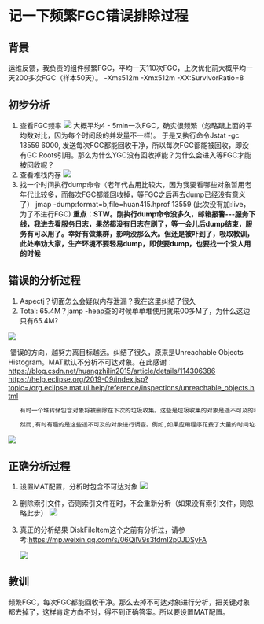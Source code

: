 # 记一下频繁FGC错误排除过程

## 背景

运维反馈，我负责的组件频繁FGC，平均一天110次FGC，上次优化前大概平均一天200多次FGC（样本50天）。
 -Xms512m -Xmx512m  -XX:SurvivorRatio=8 



## 初步分析

1. 查看FGC频率
   ![](D:\project\huan415\ssh\JavaYang\经验\FGCAndCPU\assets\20210903_FGC_1.png)
   大概平均4 - 5min一次FGC，确实很频繁（忽略跟上面的平均数对比，因为每个时间段的并发量不一样)。
   于是又执行命令Jstat -gc 13559 6000, 发送每次FGC都能回收干净，所以每次FGC都能被回收，即没有GC Roots引用。那么为什么YGC没有回收掉能？为什么会进入等FGC才能被回收呢？
2. 查看堆栈内存
   ![](https://raw.githubusercontent.com/huan415/JavaYang/master/assets/20210903_FGC_2.png)
3. 找一个时间执行dump命令（老年代占用比较大，因为我要看哪些对象暂用老年代比较多，而每次FGC都能回收掉，等FGC之后再去dump已经没有意义了）
   jmap -dump:format=b,file=huan415.hprof 13559   (此次没有加:live，为了不进行FGC)
   **重点：STW。刚执行dump命令没多久，邮箱报警---服务下线，我进去看服务日志，果然都没有日志在刷了，等一会儿后dump结束，服务有可以用了。幸好有做集群，影响没那么大。但还是被吓到了，吸取教训，此处奉劝大家，生产环境不要轻易dump，即使要dump，也要找一个没人用的时候**

## 错误的分析过程

1. Aspectj？切面怎么会疑似内存泄漏？我在这里纠结了很久
2. Total: 65.4M？jamp -heap查的时候单单堆使用就来00多M了，为什么这边只有65.4M?

![](https://raw.githubusercontent.com/huan415/JavaYang/master/assets/20210903_FGC_3.jpg)

​       错误的方向，越努力离目标越远。纠结了很久，原来是Unreachable Objects Histogram。MAT默认不分析不可达对象。在此感谢：https://blog.csdn.net/huangzhilin2015/article/details/114306386
https://help.eclipse.org/2019-09/index.jsp?topic=/org.eclipse.mat.ui.help/reference/inspections/unreachable_objects.html

```java
　　有时一个堆转储包含对象将被删除在下次的垃圾收集。这些是垃圾收集的对象是遥不可及的根源。默认情况下,内存分析器删除这些对象作为解析过程的一部分,通常他们在确定内存泄漏并不重要。如果堆转储生成的结果是一个OutOfMemoryError Java虚拟机将通常执行垃圾收集操作尝试自由空间为新对象,所以不会出现这些对象在堆转储文件。有机会,没有执行垃圾收集,例如如果对象分配是如此巨大,很明显的JVM的垃圾收集可以释放足够的空间,或者堆转储被另一个事件触发。
　　
　　然而,有时有趣的是这些遥不可及的对象进行调查。例如,如果应用程序花费了大量的时间垃圾收集然后可能分配

```

![](https://raw.githubusercontent.com/huan415/JavaYang/master/assets/20210903_FGC_4.jpg)



## 正确分析过程

1. 设置MAT配置，分析时包含不可达对象
   ![](https://raw.githubusercontent.com/huan415/JavaYang/master/assets/20210903_FGC_5.png)

2. 删除索引文件，否则索引文件在时，不会重新分析（如果没有索引文件，则忽略此步）
   ![](D:\project\huan415\ssh\JavaYang\经验\FGCAndCPU\assets\20210903_FGC_6.png)

3. 真正的分析结果
   DiskFileItem这个之前有分析过，请参考:https://mp.weixin.qq.com/s/06QilV9s3fdmI2p0JDSyFA

   ![](D:\project\huan415\ssh\JavaYang\经验\FGCAndCPU\assets\20210903_FGC_7.png)



## 教训

频繁FGC，每次FGC都能回收干净。那么去掉不可达对象进行分析，把关键对象都去掉了，这样肯定方向不对，得不到正确答案。所以要设置MAT配置。

